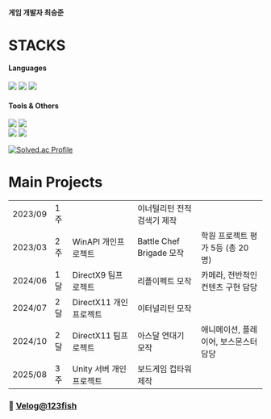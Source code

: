 #### 게임 개발자 최승준
# STACKS
#### Languages
<img src="https://img.shields.io/badge/c++-00599C?style=for-the-badge&logo=c%2B%2B&logoColor=white"> <img src="https://img.shields.io/badge/python-3776AB?style=for-the-badge&logo=python&logoColor=white">
<img src="https://img.shields.io/badge/csharp-8977AC?style=for-the-badge&logo=c&logoColor=white">
#### Tools & Others
<img src="https://img.shields.io/badge/Unity-000000?style=for-the-badge&logo=unity&logoColor=white"> <img src="https://img.shields.io/badge/GitHub Desktop-6e40c9?style=for-the-badge&logo=github&logoColor=white">  
<img src="https://img.shields.io/badge/Markdown-2b303a?style=for-the-badge&logo=markdown&logoColor=white"> <img src="https://img.shields.io/badge/Firebase-DD2C00?style=for-the-badge&logo=firebase&logoColor=white">  

   
[![Solved.ac Profile](http://mazassumnida.wtf/api/v2/generate_badge?boj=123fish)](https://solved.ac/123fish/)

# Main Projects
||||||  
|----|----|---|---|---|  
|2023/09|1주||이너털리턴 전적 검색기 제작||  
|2023/03|2주|WinAPI 개인프로젝트|Battle Chef Brigade 모작|학원 프로젝트 평가 5등 (총 20명)|  
|2024/06|1달|DirectX9 팀프로젝트|리플이펙트 모작|카메라, 전반적인 컨텐츠 구현 담당|  
|2024/07|2달|DirectX11 개인프로젝트|이터널리턴 모작||  
|2024/10|2달|DirectX11 팀프로젝트|아스달 연대기 모작|애니메이션, 플레이어, 보스몬스터 담당|  
|2025/08|3주|Unity 서버 개인프로젝트|보드게임 컵타워 제작||  

### 📝 [Velog@123fish](https://velog.io/@123fish)
